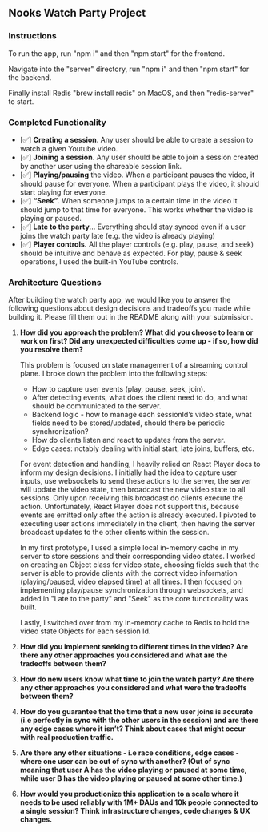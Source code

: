## Nooks Watch Party Project



### Instructions

To run the app, run "npm i" and then "npm start" for the frontend. 

Navigate into the "server" directory, run "npm i" and then "npm start" for the backend. 

Finally install Redis "brew install redis" on MacOS, and then "redis-server" to start.

### Completed Functionality

- [✅] **Creating a session**. Any user should be able to create a session to watch a given Youtube video.
- [✅] **Joining a session**. Any user should be able to join a session created by another user using the shareable session link.
- [✅] **Playing/pausing** the video. When a participant pauses the video, it should pause for everyone. When a participant plays the video, it should start playing for everyone.
- [✅] **“Seek”**. When someone jumps to a certain time in the video it should jump to that time for everyone. This works whether the video is playing or paused.
- [✅] **Late to the party**... Everything should stay synced even if a user joins the watch party late (e.g. the video is already playing)
- [✅] **Player controls.** All the player controls (e.g. play, pause, and seek) should be intuitive and behave as expected. For play, pause & seek operations, I used the built-in YouTube controls.

### Architecture Questions

After building the watch party app, we would like you to answer the following questions about design decisions and tradeoffs you made while building it. Please fill them out in the README along with your submission.

1. **How did you approach the problem? What did you choose to learn or work on first? Did any unexpected difficulties come up - if so, how did you resolve them?**

   This problem is focused on state management of a streaming control plane. I broke down the problem into the following steps:
    - How to capture user events (play, pause, seek, join).
    - After detecting events, what does the client need to do, and what should be communicated to the server.
    - Backend logic - how to manage each sessionId’s video state, what fields need to be stored/updated, should there be periodic synchronization?
    - How do clients listen and react to updates from the server.
    - Edge cases: notably dealing with initial start, late joins, buffers, etc.
  
   For event detection and handling, I heavily relied on React Player docs to inform my design decisions. I initially had the idea to capture user inputs, use websockets to send these actions to the server, the server will     update the video state, then broadcast the new video state to all sessions. Only upon receiving this broadcast do clients execute the action. Unfortunately, React Player does not support this, because events are emitted only after the action is already executed. I pivoted to executing user actions immediately in the client, then having the server broadcast updates to the other clients within the session.

    In my first prototype, I used a simple local in-memory cache in my server to store sessions and their corresponding video states. I worked on creating an Object class for video state, choosing fields such that the server is able to provide clients with the correct video information (playing/paused, video elapsed time) at all times. I then focused on implementing play/pause synchronization through websockets, and added in "Late to the party" and "Seek" as the core functionality was built.

    Lastly, I switched over from my in-memory cache to Redis to hold the video state Objects for each session Id. 
   


3. **How did you implement seeking to different times in the video? Are there any other approaches you considered and what are the tradeoffs between them?**

4. **How do new users know what time to join the watch party? Are there any other approaches you considered and what were the tradeoffs between them?**

5. **How do you guarantee that the time that a new user joins is accurate (i.e perfectly in sync with the other users in the session) and are there any edge cases where it isn’t? Think about cases that might occur with real production traffic.**

6. **Are there any other situations - i.e race conditions, edge cases - where one user can be out of sync with another? (Out of sync meaning that user A has the video playing or paused at some time, while user B has the video playing or paused at some other time.)**

7. **How would you productionize this application to a scale where it needs to be used reliably with 1M+ DAUs and 10k people connected to a single session? Think infrastructure changes, code changes & UX changes.**
